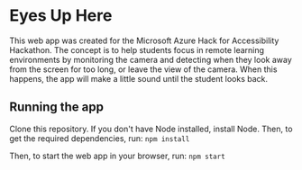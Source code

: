 # Eyes Up Here

This web app was created for the Microsoft Azure Hack for Accessibility Hackathon. The concept is to help students focus in remote learning environments by monitoring the camera and detecting when they look away from the screen for too long, or leave the view of the camera. When this happens, the app will make a little sound until the student looks back.

## Running the app

Clone this repository. If you don't have Node installed, install Node. Then, to get the required dependencies, run:
`npm install`

Then, to start the web app in your browser, run:
`npm start`
